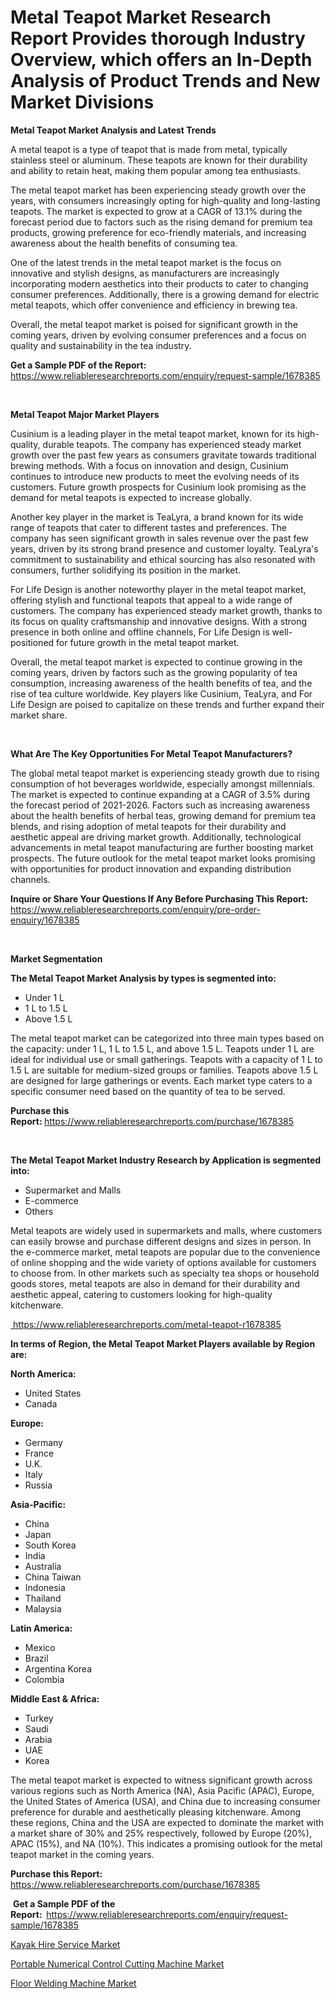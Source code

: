 <p><h1>Metal Teapot Market Research Report Provides thorough Industry Overview, which offers an In-Depth Analysis of Product Trends and New Market Divisions</h1></p><p><strong>Metal Teapot Market Analysis and Latest Trends</strong></p>
<p><p>A metal teapot is a type of teapot that is made from metal, typically stainless steel or aluminum. These teapots are known for their durability and ability to retain heat, making them popular among tea enthusiasts.</p><p>The metal teapot market has been experiencing steady growth over the years, with consumers increasingly opting for high-quality and long-lasting teapots. The market is expected to grow at a CAGR of 13.1% during the forecast period due to factors such as the rising demand for premium tea products, growing preference for eco-friendly materials, and increasing awareness about the health benefits of consuming tea.</p><p>One of the latest trends in the metal teapot market is the focus on innovative and stylish designs, as manufacturers are increasingly incorporating modern aesthetics into their products to cater to changing consumer preferences. Additionally, there is a growing demand for electric metal teapots, which offer convenience and efficiency in brewing tea.</p><p>Overall, the metal teapot market is poised for significant growth in the coming years, driven by evolving consumer preferences and a focus on quality and sustainability in the tea industry.</p></p>
<p><strong>Get a Sample PDF of the Report:&nbsp;</strong> <a href="https://www.reliableresearchreports.com/enquiry/request-sample/1678385">https://www.reliableresearchreports.com/enquiry/request-sample/1678385</a></p>
<p>&nbsp;</p>
<p><strong>Metal Teapot Major Market Players</strong></p>
<p><p>Cusinium is a leading player in the metal teapot market, known for its high-quality, durable teapots. The company has experienced steady market growth over the past few years as consumers gravitate towards traditional brewing methods. With a focus on innovation and design, Cusinium continues to introduce new products to meet the evolving needs of its customers. Future growth prospects for Cusinium look promising as the demand for metal teapots is expected to increase globally.</p><p>Another key player in the market is TeaLyra, a brand known for its wide range of teapots that cater to different tastes and preferences. The company has seen significant growth in sales revenue over the past few years, driven by its strong brand presence and customer loyalty. TeaLyra's commitment to sustainability and ethical sourcing has also resonated with consumers, further solidifying its position in the market.</p><p>For Life Design is another noteworthy player in the metal teapot market, offering stylish and functional teapots that appeal to a wide range of customers. The company has experienced steady market growth, thanks to its focus on quality craftsmanship and innovative designs. With a strong presence in both online and offline channels, For Life Design is well-positioned for future growth in the metal teapot market.</p><p>Overall, the metal teapot market is expected to continue growing in the coming years, driven by factors such as the growing popularity of tea consumption, increasing awareness of the health benefits of tea, and the rise of tea culture worldwide. Key players like Cusinium, TeaLyra, and For Life Design are poised to capitalize on these trends and further expand their market share.</p></p>
<p>&nbsp;</p>
<p><strong>What Are The Key Opportunities For Metal Teapot Manufacturers?</strong></p>
<p><p>The global metal teapot market is experiencing steady growth due to rising consumption of hot beverages worldwide, especially amongst millennials. The market is expected to continue expanding at a CAGR of 3.5% during the forecast period of 2021-2026. Factors such as increasing awareness about the health benefits of herbal teas, growing demand for premium tea blends, and rising adoption of metal teapots for their durability and aesthetic appeal are driving market growth. Additionally, technological advancements in metal teapot manufacturing are further boosting market prospects. The future outlook for the metal teapot market looks promising with opportunities for product innovation and expanding distribution channels.</p></p>
<p><strong>Inquire or Share Your Questions If Any Before Purchasing This Report:</strong> <a href="https://www.reliableresearchreports.com/enquiry/pre-order-enquiry/1678385">https://www.reliableresearchreports.com/enquiry/pre-order-enquiry/1678385</a></p>
<p>&nbsp;</p>
<p><strong>Market Segmentation</strong></p>
<p><strong>The Metal Teapot Market Analysis by types is segmented into:</strong></p>
<p><ul><li>Under 1 L</li><li>1 L to 1.5 L</li><li>Above 1.5 L</li></ul></p>
<p><p>The metal teapot market can be categorized into three main types based on the capacity: under 1 L, 1 L to 1.5 L, and above 1.5 L. Teapots under 1 L are ideal for individual use or small gatherings. Teapots with a capacity of 1 L to 1.5 L are suitable for medium-sized groups or families. Teapots above 1.5 L are designed for large gatherings or events. Each market type caters to a specific consumer need based on the quantity of tea to be served.</p></p>
<p><strong>Purchase this Report:&nbsp;</strong><a href="https://www.reliableresearchreports.com/purchase/1678385">https://www.reliableresearchreports.com/purchase/1678385</a></p>
<p>&nbsp;</p>
<p><strong>The Metal Teapot Market Industry Research by Application is segmented into:</strong></p>
<p><ul><li>Supermarket and Malls</li><li>E-commerce</li><li>Others</li></ul></p>
<p><p>Metal teapots are widely used in supermarkets and malls, where customers can easily browse and purchase different designs and sizes in person. In the e-commerce market, metal teapots are popular due to the convenience of online shopping and the wide variety of options available for customers to choose from. In other markets such as specialty tea shops or household goods stores, metal teapots are also in demand for their durability and aesthetic appeal, catering to customers looking for high-quality kitchenware.</p></p>
<p><a href="https://www.reliableresearchreports.com/metal-teapot-r1678385">&nbsp;https://www.reliableresearchreports.com/metal-teapot-r1678385</a></p>
<p><strong>In terms of Region, the Metal Teapot Market Players available by Region are:</strong></p>
<p>
    <p> <strong> North America: </strong>
        <ul>
            <li>United States</li>
            <li>Canada</li>
        </ul>
        </p> 
    <p> <strong> Europe: </strong>
        <ul>
            <li>Germany</li>
            <li>France</li>
            <li>U.K.</li>
            <li>Italy</li>
            <li>Russia</li>
        </ul>
        </p> 
    <p> <strong> Asia-Pacific: </strong>
        <ul>
            <li>China</li>
            <li>Japan</li>
            <li>South Korea</li>
            <li>India</li>
            <li>Australia</li>
            <li>China Taiwan</li>
            <li>Indonesia</li>
            <li>Thailand</li>
            <li>Malaysia</li>
        </ul>
        </p> 
    <p> <strong> Latin America: </strong>
        <ul>
            <li>Mexico</li>
            <li>Brazil</li>
            <li>Argentina Korea</li>
            <li>Colombia</li>
        </ul>
        </p> 
    <p> <strong> Middle East & Africa: </strong>
        <ul>
            <li>Turkey</li>
            <li>Saudi</li>
            <li>Arabia</li>
            <li>UAE</li>
            <li>Korea</li>
        </ul>
    </p>
    </p>
<p><p>The metal teapot market is expected to witness significant growth across various regions such as North America (NA), Asia Pacific (APAC), Europe, the United States of America (USA), and China due to increasing consumer preference for durable and aesthetically pleasing kitchenware. Among these regions, China and the USA are expected to dominate the market with a market share of 30% and 25% respectively, followed by Europe (20%), APAC (15%), and NA (10%). This indicates a promising outlook for the metal teapot market in the coming years.</p></p>
<p><strong>Purchase this Report: </strong><a href="https://www.reliableresearchreports.com/purchase/1678385">https://www.reliableresearchreports.com/purchase/1678385</a></p>
<p>&nbsp;<strong>Get a Sample PDF of the Report:&nbsp;&nbsp;</strong><a href="https://www.reliableresearchreports.com/enquiry/request-sample/1678385">https://www.reliableresearchreports.com/enquiry/request-sample/1678385</a></p>
<p><strong></strong></p>
<p><p><a href="https://github.com/ValentineMike02/Market-Research-Report-List-1/blob/main/kayak-hire-service-market.md">Kayak Hire Service Market</a></p><p><a href="https://github.com/ochgvvcj16/Market-Research-Report-List-1/blob/main/portable-numerical-control-cutting-machine-market.md">Portable Numerical Control Cutting Machine Market</a></p><p><a href="https://github.com/JosephMorgnlvXXff/Market-Research-Report-List-1/blob/main/floor-welding-machine-market.md">Floor Welding Machine Market</a></p></p>